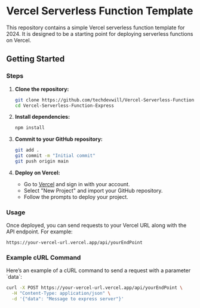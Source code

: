 # Vercel Serverless Function Template

This repository contains a simple Vercel serverless function template for 2024. It is designed to be a starting point for deploying serverless functions on Vercel.

## Getting Started

### Steps

1. **Clone the repository:**

   ```bash
   git clone https://github.com/techdevwill/Vercel-Serverless-Function-Express.git
   cd Vercel-Serverless-Function-Express
   ```

2. **Install dependencies:**

   ```bash
   npm install
   ```

3. **Commit to your GitHub repository:**

   ```bash
   git add .
   git commit -m "Initial commit"
   git push origin main
   ```

4. **Deploy on Vercel:**

   - Go to [Vercel](https://vercel.com/) and sign in with your account.
   - Select "New Project" and import your GitHub repository.
   - Follow the prompts to deploy your project.

### Usage

Once deployed, you can send requests to your Vercel URL along with the API endpoint. For example:

```
https://your-vercel-url.vercel.app/api/yourEndPoint
```

### Example cURL Command

Here’s an example of a cURL command to send a request with a parameter \`data\`:

```bash
curl -X POST https://your-vercel-url.vercel.app/api/yourEndPoint \
  -H "Content-Type: application/json" \
  -d '{"data": "Message to express server"}'
```
